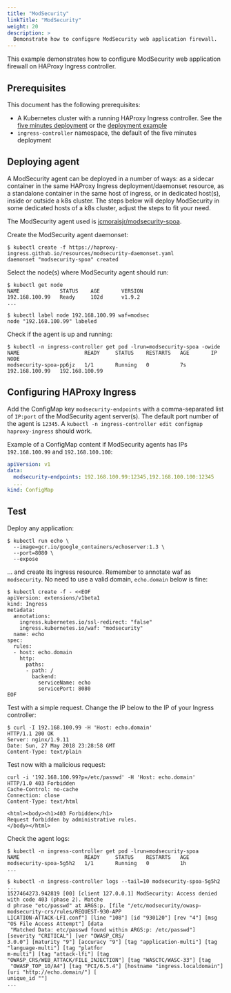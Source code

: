 ```yaml
---
title: "ModSecurity"
linkTitle: "ModSecurity"
weight: 20
description: >
  Demonstrate how to configure ModSecurity web application firewall.
---
```


This example demonstrates how to configure ModSecurity
web application firewall on HAProxy Ingress controller.

## Prerequisites

This document has the following prerequisites:

* A Kubernetes cluster with a running HAProxy Ingress controller. See the [five minutes deployment](https://github.com/jcmoraisjr/haproxy-ingress/tree/master/examples/setup-cluster.md#five-minutes-deployment) or the [deployment example](https://github.com/jcmoraisjr/haproxy-ingress/tree/master/examples/deployment)
* `ingress-controller` namespace, the default of the five minutes deployment

## Deploying agent

A ModSecurity agent can be deployed in a number of ways: as a sidecar container
in the same HAProxy Ingress deployment/daemonset resource, as a standalone container
in the same host of ingress, or in dedicated host(s), inside or outside a k8s cluster.
The steps below will deploy ModSecurity in some dedicated hosts of a k8s cluster,
adjust the steps to fit your need.

The ModSecurity agent used is [jcmoraisjr/modsecurity-spoa](https://github.com/jcmoraisjr/modsecurity-spoa).

Create the ModSecurity agent daemonset:

```
$ kubectl create -f https://haproxy-ingress.github.io/resources/modsecurity-daemonset.yaml
daemonset "modsecurity-spoa" created
```

Select the node(s) where ModSecurity agent should run:

```
$ kubectl get node
NAME             STATUS    AGE       VERSION
192.168.100.99   Ready     102d      v1.9.2
...

$ kubectl label node 192.168.100.99 waf=modsec
node "192.168.100.99" labeled
```

Check if the agent is up and running:

```
$ kubectl -n ingress-controller get pod -lrun=modsecurity-spoa -owide
NAME                     READY     STATUS    RESTARTS   AGE       IP               NODE
modsecurity-spoa-pp6jz   1/1       Running   0          7s        192.168.100.99   192.168.100.99
```

## Configuring HAProxy Ingress

Add the ConfigMap key `modsecurity-endpoints` with a comma-separated list of `IP:port`
of the ModSecurity agent server(s). The default port number of the agent is `12345`.
A `kubectl -n ingress-controller edit configmap haproxy-ingress` should work.

Example of a ConfigMap content if ModSecurity agents has IPs `192.168.100.99` and
`192.168.100.100`:

```yaml
apiVersion: v1
data:
  modsecurity-endpoints: 192.168.100.99:12345,192.168.100.100:12345
  ...
kind: ConfigMap
```

## Test

Deploy any application:

```
$ kubectl run echo \
  --image=gcr.io/google_containers/echoserver:1.3 \
  --port=8080 \
  --expose
```

... and create its ingress resource. Remember to annotate waf as `modsecurity`.
No need to use a valid domain, `echo.domain` below is fine:

```console
$ kubectl create -f - <<EOF
apiVersion: extensions/v1beta1
kind: Ingress
metadata:
  annotations:
    ingress.kubernetes.io/ssl-redirect: "false"
    ingress.kubernetes.io/waf: "modsecurity"
  name: echo
spec:
  rules:
  - host: echo.domain
    http:
      paths:
      - path: /
        backend:
          serviceName: echo
          servicePort: 8080
EOF
```

Test with a simple request. Change the IP below to the IP of your Ingress controller:

```
$ curl -I 192.168.100.99 -H 'Host: echo.domain'
HTTP/1.1 200 OK
Server: nginx/1.9.11
Date: Sun, 27 May 2018 23:28:58 GMT
Content-Type: text/plain
```

Test now with a malicious request:

```
curl -i '192.168.100.99?p=/etc/passwd' -H 'Host: echo.domain'
HTTP/1.0 403 Forbidden
Cache-Control: no-cache
Connection: close
Content-Type: text/html

<html><body><h1>403 Forbidden</h1>
Request forbidden by administrative rules.
</body></html>
```

Check the agent logs:

```
$ kubectl -n ingress-controller get pod -lrun=modsecurity-spoa
NAME                     READY     STATUS    RESTARTS   AGE
modsecurity-spoa-5g5h2   1/1       Running   0          1h
...

$ kubectl -n ingress-controller logs --tail=10 modsecurity-spoa-5g5h2
...
1527464273.942819 [00] [client 127.0.0.1] ModSecurity: Access denied with code 403 (phase 2). Matche
d phrase "etc/passwd" at ARGS:p. [file "/etc/modsecurity/owasp-modsecurity-crs/rules/REQUEST-930-APP
LICATION-ATTACK-LFI.conf"] [line "108"] [id "930120"] [rev "4"] [msg "OS File Access Attempt"] [data
 "Matched Data: etc/passwd found within ARGS:p: /etc/passwd"] [severity "CRITICAL"] [ver "OWASP_CRS/
3.0.0"] [maturity "9"] [accuracy "9"] [tag "application-multi"] [tag "language-multi"] [tag "platfor
m-multi"] [tag "attack-lfi"] [tag "OWASP_CRS/WEB_ATTACK/FILE_INJECTION"] [tag "WASCTC/WASC-33"] [tag
 "OWASP_TOP_10/A4"] [tag "PCI/6.5.4"] [hostname "ingress.localdomain"] [uri "http://echo.domain/"] [
unique_id ""]
...
```
